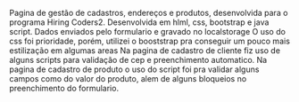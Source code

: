 Pagina de gestão de cadastros, endereços e produtos, desenvolvida para o programa Hiring Coders2.
Desenvolvida em hlml, css, bootstrap e java script.
Dados enviados pelo formulario e gravado no localstorage
O uso do css foi prioridade, porém, utilizei o booststrap pra conseguir um pouco mais estilização em algumas areas
Na pagina de cadastro de cliente fiz uso de alguns scripts para validação de cep e preenchimento automatico.
Na pagina de cadastro de produto o uso do script foi pra validar alguns campos como do valor do produto, alem de alguns bloqueios no preenchimento do formulario.
